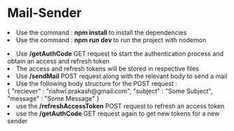 # Mail-Sender
<p>
 <li>Use the command : <strong> npm install  </strong> to install the dependencies</li>
<li> Use the command : <strong> npm run dev </strong> to run the project with nodemon</li>
</p>

<p>
<li>Use <strong>/getAuthCode</strong> GET request to start the authentication process and obtain an access and refresh token</li>
<li>The access and refresh tokens will be stored in respective files </li>
<li>Use <strong>/sendMail</strong> POST request along with the relevant body to send a mail</li>
<li>Use the following body structure for the POST request :<br>
{
    "reciever" : "rishwi.prakash@gmail.com",
    "subject" : "Some Subject",
    "message" : "Some Message"
	}

</li>

<li>
  use the <strong>/refreshAccessToken</strong> POST request to refresh an access token 
</li>

<li> use the <strong>/getAuthCode</strong> GET request again to get new tokens for a new sender </li>
</p>
